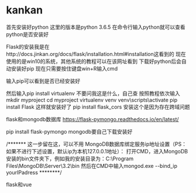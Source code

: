# kankan
首先安装好python 这里的版本是python 3.6.5 在命令行输入python就可以查看python是否安装好


Flask的安装我是在http://docs.jinkan.org/docs/flask/installation.html#installation这看到的
现在使用的是win10的系统，其他系统的教程可以在该网址看到
下载好python后会自动安装好pip
现在只需要按住键盘win+R输入cmd


输入pip可以看到是否已经安装好


然后输入pip install virtualenv
不要问我这是什么，自己查
按照教程依次输入
mkdir myproject
cd myproject
virtualenv venv
venv\scripts\activate
pip install Flask
这样就安装好了
pip install flask_cors
安装这个是因为存在跨域问题

flask和mongodb数据库
https://flask-pymongo.readthedocs.io/en/latest/

pip install flask-pymongo
mongodb要自己下载安装好

/******* 这一步留在这，可以不用
MongoDB数据库绑定服务ip地址设置（PS：如果不进行下述设置，默认ip为本机127.0.0.1地址）：
打开CMD，进入MongoDB安装的bin文件夹下，例如我的安装目录为：C:\Program Files\MongoDB\Server\3.2\bin
然后在CMD中输入mongod.exe --bind_ip yourIPadress
********/

flask和vue



